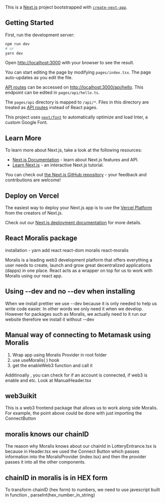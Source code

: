 This is a [Next.js](https://nextjs.org/) project bootstrapped with [`create-next-app`](https://github.com/vercel/next.js/tree/canary/packages/create-next-app).

## Getting Started

First, run the development server:

```bash
npm run dev
# or
yarn dev
```

Open [http://localhost:3000](http://localhost:3000) with your browser to see the result.

You can start editing the page by modifying `pages/index.tsx`. The page auto-updates as you edit the file.

[API routes](https://nextjs.org/docs/api-routes/introduction) can be accessed on [http://localhost:3000/api/hello](http://localhost:3000/api/hello). This endpoint can be edited in `pages/api/hello.ts`.

The `pages/api` directory is mapped to `/api/*`. Files in this directory are treated as [API routes](https://nextjs.org/docs/api-routes/introduction) instead of React pages.

This project uses [`next/font`](https://nextjs.org/docs/basic-features/font-optimization) to automatically optimize and load Inter, a custom Google Font.

## Learn More

To learn more about Next.js, take a look at the following resources:

- [Next.js Documentation](https://nextjs.org/docs) - learn about Next.js features and API.
- [Learn Next.js](https://nextjs.org/learn) - an interactive Next.js tutorial.

You can check out [the Next.js GitHub repository](https://github.com/vercel/next.js/) - your feedback and contributions are welcome!

## Deploy on Vercel

The easiest way to deploy your Next.js app is to use the [Vercel Platform](https://vercel.com/new?utm_medium=default-template&filter=next.js&utm_source=create-next-app&utm_campaign=create-next-app-readme) from the creators of Next.js.

Check out our [Next.js deployment documentation](https://nextjs.org/docs/deployment) for more details.





## React Moralis package
installation - yarn add react react-dom moralis react-moralis

Moralis is a leading web3 development platform that offers everything a user needs to create, launch and grow great decentralized applications (dapps) in one place. React acts as a wrapper on top for us to work with Moralis using our react app.



## Using --dev and no --dev when installing
When we install prettier we use --dev because it is only needed to help us write code easier. In other words we only need it when we develop. However for packages such as Moralis, we actually need to it run our website therefore we install it without --dev


## Manual way of connecting to Metamask using Moralis
1. Wrap app using  Moralis Provider in root folder
2. use useMoralis( ) hook
3. get the enableWeb3 function and call it

Additinoally , you can check for if an account is connected, if web3 is enable and etc. Look at ManualHeader.tsx


## web3uikit
This is a web3 frontend package that allows us to work along side Moralis. For example, the point above could be done with just importing the ConnectButton

## moralis knows our chainID
The reason why Moralis knows about our chainId in LotteryEntrance.tsx is because in Header.tsx we used the Connect Button which passes information into the MoralisProvider (index.tsx) and then the provider passes it into all the other components.

## chainID in moralis is in HEX form
To transform chainID (hex form) to numbers, we need to use javescript built in function , parseInt(hex_number_in_string)